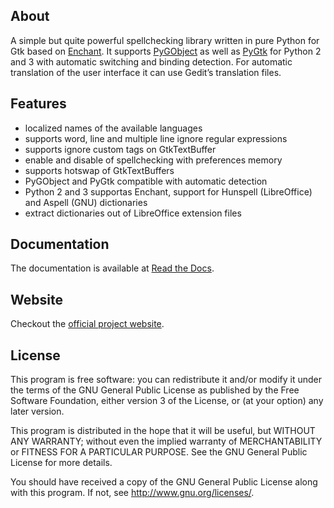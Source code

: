 ## About
A simple but quite powerful spellchecking library written in pure Python for Gtk based on [Enchant](http://www.abisource.com/projects/enchant/). It supports [PyGObject](https://live.gnome.org/PyGObject/) as well as [PyGtk](http://www.pygtk.org/) for Python 2 and 3 with automatic switching and binding detection. For automatic translation of the user interface it can use Gedit’s translation files.

## Features
* localized names of the available languages
* supports word, line and multiple line ignore regular expressions
* supports ignore custom tags on GtkTextBuffer
* enable and disable of spellchecking with preferences memory
* supports hotswap of GtkTextBuffers
* PyGObject and PyGtk compatible with automatic detection
* Python 2 and 3 supportas Enchant, support for Hunspell (LibreOffice) and Aspell (GNU) dictionaries
* extract dictionaries out of LibreOffice extension files

## Documentation
The documentation is available at [Read the Docs](http://pygtkspellcheck.readthedocs.org/).

## Website
Checkout the [official project website](http://koehlma.github.com/projects/pygtkspellcheck.html).

## License
This program is free software: you can redistribute it and/or modify
it under the terms of the GNU General Public License as published by
the Free Software Foundation, either version 3 of the License, or
(at your option) any later version.

This program is distributed in the hope that it will be useful,
but WITHOUT ANY WARRANTY; without even the implied warranty of
MERCHANTABILITY or FITNESS FOR A PARTICULAR PURPOSE.  See the
GNU General Public License for more details.

You should have received a copy of the GNU General Public License
along with this program.  If not, see <http://www.gnu.org/licenses/>.
